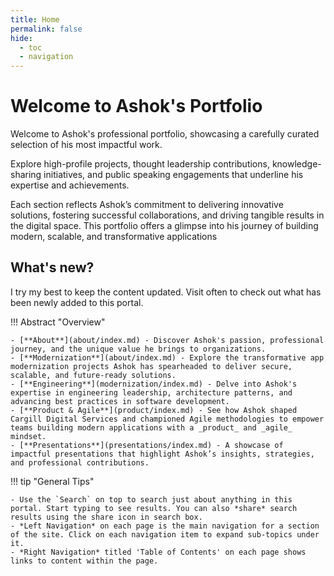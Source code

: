 ```yaml
---
title: Home
permalink: false
hide:
  - toc
  - navigation  
---
```


# **Welcome to Ashok's Portfolio**

Welcome to Ashok's professional portfolio, showcasing a carefully curated selection of his most impactful work. 

Explore high-profile projects, thought leadership contributions, knowledge-sharing initiatives, and public speaking engagements that underline his expertise and achievements. 

Each section reflects Ashok’s commitment to delivering innovative solutions, fostering successful collaborations, and driving tangible results in the digital space. This portfolio offers a glimpse into his journey of building modern, scalable, and transformative applications

## **What's new?** 

I try my best to keep the content updated. Visit often to check out what has been newly added to this portal.

!!! Abstract "Overview" 

    - [**About**](about/index.md) - Discover Ashok's passion, professional journey, and the unique value he brings to organizations.
    - [**Modernization**](about/index.md) - Explore the transformative app modernization projects Ashok has spearheaded to deliver secure, scalable, and future-ready solutions.
    - [**Engineering**](modernization/index.md) - Delve into Ashok's expertise in engineering leadership, architecture patterns, and advancing best practices in software development.
    - [**Product & Agile**](product/index.md) - See how Ashok shaped Cargill Digital Services and championed Agile methodologies to empower teams building modern applications with a _product_ and _agile_ mindset.
    - [**Presentations**](presentations/index.md) - A showcase of impactful presentations that highlight Ashok’s insights, strategies, and professional contributions.

!!! tip "General Tips"

    - Use the `Search` on top to search just about anything in this portal. Start typing to see results. You can also *share* search results using the share icon in search box.
    - *Left Navigation* on each page is the main navigation for a section of the site. Click on each navigation item to expand sub-topics under it.
    - *Right Navigation* titled 'Table of Contents' on each page shows links to content within the page.

